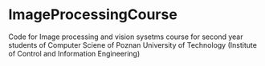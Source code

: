 # ImageProcessingCourse
Code for Image processing and vision sysetms course for second year students of Computer Sciene of Poznan University of Technology (Institute of Control and Information Engineering)
